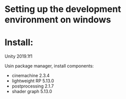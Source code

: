 # Setting up the development environment on windows


# Install:

Unity 2019.1f1

Usin package manager, install components:
- cinemachine 2.3.4
- lightweight RP 5.13.0
- postprocessing 2.1.7
- shader graph 5.13.0
